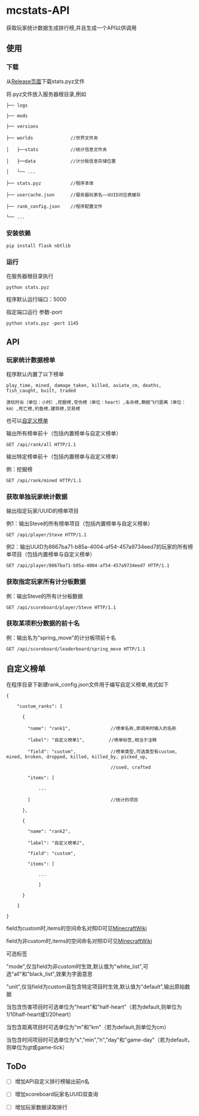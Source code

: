 # mcstats-API
获取玩家统计数据生成排行榜,并且生成一个API以供调用

## 使用

### 下载

从[Release页面](https://github.com/Iodine-chloride/mcstats-api/releases)下载stats.pyz文件

将.pyz文件放入服务器根目录,例如

    ├── logs

    ├── mods

    ├── versions

    ├── worlds              //世界文件夹

    │   ├──stats            //统计信息文件夹

    │   ├──data             //计分板信息存储位置

    │   └── ...

    ├── stats.pyz           //程序本体

    ├── usercache.json      //服务器玩家名——UUID对应表缓存

    ├── rank_config.json    //程序配置文件

    └── ...

### 安装依赖

    pip install flask nbtlib

### 运行

在服务器根目录执行

    python stats.pyz

程序默认运行端口：5000

指定端口运行 参数-port

    python stats.pyz -port 1145

## API

### 玩家统计数据榜单

程序默认内置了以下榜单

    play_time, mined, damage_taken, killed, aviate_cm, deaths, fish_caught, built, traded

    游玩时长（单位：小时）,挖掘榜,受伤榜（单位：heart）,击杀榜,鞘翅飞行距离（单位：km）,死亡榜,钓鱼榜,建筑榜,交易榜

也可以[自定义榜单](#自定义榜单)

输出所有榜单前十（包括内置榜单与自定义榜单）

    GET /api/rank/all HTTP/1.1

输出特定榜单前十（包括内置榜单与自定义榜单） 

例：挖掘榜

    GET /api/rank/mined HTTP/1.1

### 获取单独玩家统计数据

输出指定玩家/UUID的榜单项目 

例1：输出Steve的所有榜单项目（包括内置榜单与自定义榜单）

    GET /api/player/Steve HTTP/1.1

例2：输出UUID为8667ba71-b85a-4004-af54-457a9734eed7的玩家的所有榜单项目（包括内置榜单与自定义榜单）

    GET /api/player/8667ba71-b85a-4004-af54-457a9734eed7 HTTP/1.1

### 获取指定玩家所有计分板数据

例：输出Steve的所有计分板数据

    GET /api/scoreboard/player/Steve HTTP/1.1

### 获取某项积分数据的前十名

例：输出名为"spring_move"的计分板项前十名

    GET /api/scoreboard/leaderboard/spring_move HTTP/1.1

## 自定义榜单

在程序目录下新建rank_config.json文件用于编写自定义榜单,格式如下

    {

        "custom_ranks": [

          {

            "name": "rank1",               //榜单名称,即调用时输入的名称

            "label": "自定义榜单1",         //榜单标签,相当于注释

            "field": "custom",             //榜单类型,可选类型有custom, mined, broken, dropped, killed, killed_by, picked_up,

                                           //used, crafted

            "items": [

                ...

            ]                              //统计的项目

          },

          {

            "name": "rank2",

            "label": "自定义榜单2",

            "field": "custom",

            "items": [

                ...

                ]

          }

        ]

    }


field为custom时,items的空间命名对照ID可见[MinecraftWiki](https://zh.minecraft.wiki/w/%E7%BB%9F%E8%AE%A1%E4%BF%A1%E6%81%AF)

field为非custom时,items的空间命名对照ID可见[MinecraftWiki](https://zh.minecraft.wiki/w/%E5%91%BD%E5%90%8D%E7%A9%BA%E9%97%B4ID)

可选标签

"mode",仅当field为非custom时生效,默认值为"white_list",可选"all"和"black_list",效果为字面意思

"unit",仅当field为custom且包含特定项目时生效,默认值为"default",输出原始数据

当包含伤害项目时可选单位为"heart"和"half-heart"（若为default,则单位为1/10half-heart或1/20heart）

当包含距离项目时可选单位为"m"和"km"（若为default,则单位为cm）

当包含时间项目时可选单位为"s","min","h","day"和"game-day"（若为default，则单位为gt或game-tick）

## ToDo

- [ ] 增加API自定义排行榜输出前n名

- [ ] 增加scoreboard玩家名UUID双查询

- [ ] 增加玩家数据读取排行
